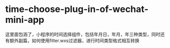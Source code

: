 # time-choose-plug-in-of-wechat-mini-app
这里面包涵了，小程序的时间选择组件，包括年月日，年月，年三种类型，同时还有额外副篇，如何使用filter.wxs过滤器，进行时间类型格式相互转换
